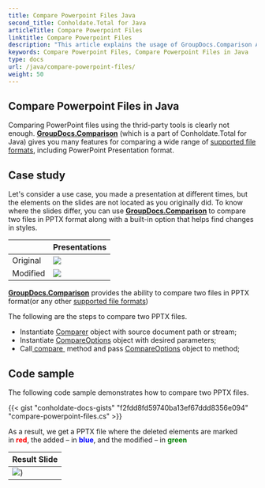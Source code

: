 ```yaml
---
title: Compare Powerpoint Files Java
second_title: Conholdate.Total for Java
articleTitle: Compare Powerpoint Files
linktitle: Compare Powerpoint Files
description: "This article explains the usage of GroupDocs.Comparison API (which is a part of Conholdate.Total for Java) to compare powerpoint files."
keywords: Compare Powerpoint Files, Compare Powerpoint Files in Java
type: docs
url: /java/compare-powerpoint-files/
weight: 50
---
```


## Compare Powerpoint Files in Java

Comparing PowerPoint files using the thrid-party tools is clearly not enough. **[GroupDocs.Comparison](https://products.groupdocs.com/comparison/java)** (which is a part of Conholdate.Total for Java) gives you many features for comparing a wide range of [supported file formats](https://docs.groupdocs.com/comparison/java/supported-document-formats/), including PowerPoint Presentation format. 

## Case study
Let's consider a use case, you made a presentation at different times, but the elements on the slides are not located as you originally did. To know where the slides differ, you can use **[GroupDocs.Comparison](https://products.groupdocs.com/comparison/java)** to compare two files in PPTX format along with a built-in option that helps find changes in styles.

|   |  Presentations |
| --- | --- |
|Original | ![](https://docs.groupdocs.com/comparison/net/images/how-to-compare-powerpoint-presentations_1.png)|
|Modified | ![](https://docs.groupdocs.com/comparison/net/images/how-to-compare-powerpoint-presentations_2.png)|

[**GroupDocs.Comparison**](https://products.groupdocs.com/comparison/java) provides the ability to compare two files in PPTX format(or any other [supported file formats](https://docs.groupdocs.com/comparison/java/supported-document-formats/))

The following are the steps to compare two PPTX files.

*   Instantiate [Comparer](https://apireference.groupdocs.com/comparison/java/com.groupdocs.comparison/Comparer) object with source document path or stream; 
*   Instantiate [CompareOptions](https://apireference.groupdocs.com/comparison/java/com.groupdocs.comparison.options/CompareOptions) object with desired parameters; 
*   Call[ compare ](https://apireference.groupdocs.com/comparison/java/com.groupdocs.comparison/Comparer#compare(java.lang.String,%20com.groupdocs.comparison.options.CompareOptions)) method and pass [CompareOptions](https://apireference.groupdocs.com/comparison/java/com.groupdocs.comparison.options/CompareOptions) object to method;

## Code sample
The following code sample demonstrates how to compare two PPTX files.

{{< gist "conholdate-docs-gists" "f2fdd8fd59740ba13ef67ddd8356e094" "compare-powerpoint-files.cs" >}}

As a result, we get a PPTX file where the deleted elements are marked in <font color="red">**red**</font>, the added – in <font color="blue">**blue**</font>, and the modified – in <font color="green">**green**</font>

| Result Slide |
| --- |
| ![](https://docs.groupdocs.com/comparison/net/images/how-to-compare-powerpoint-presentations_3.png)) 





